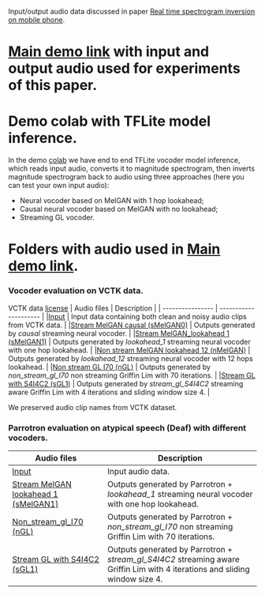 Input/output audio data discussed in paper [Real time spectrogram inversion on mobile phone](https://arxiv.org/abs/2203.00756).


# [Main demo link](https://google.github.io/tacotron/publications/specinvert/index.html) with input and output audio used for experiments of this paper.


# Demo colab with TFLite model inference.

In the demo [colab](https://github.com/google-research/google-research/blob/master/specinvert/vctk/demo/demo.ipynb) we have end to end TFLite vocoder model inference, which reads input audio, converts it to magnitude spectrogram, then inverts magnitude spectrogram back to audio using three approaches (here you can test your own input audio):
* Neural vocoder based on MelGAN with 1 hop lookahead;
* Causal neural vocoder based on MelGAN with no lookahead;
* Streaming GL vocoder.

# Folders with audio used in [Main demo link](https://google.github.io/tacotron/publications/specinvert/index.html).
### Vocoder evaluation on VCTK data.
VCTK data [license](https://datashare.ed.ac.uk/bitstream/handle/10283/3443/license_text?sequence=3&isAllowed=y)
|  Audio files      | Description  |
| ---------------- | --------------------- |
|[Input](vctk/input) | Input data containing both clean and noisy audio clips from VCTK data.     |
|[Stream MelGAN causal (sMelGAN0)](vctk/causal) | Outputs generated by *causal* streaming neural vocoder.  |
|[Stream MelGAN_lookahead 1 (sMelGAN1)](vctk/lookahead_1) | Outputs generated by *lookahead_1* streaming neural vocoder with one hop lookahead.  |
|[Non stream MelGAN lookahead 12 (nMelGAN)](vctk/lookahead_12) | Outputs generated by *lookahead_12* streaming neural vocoder with 12 hops lookahead.  |
|[Non stream GL I70 (nGL)](vctk/non_stream_gl_I70) | Outputs generated by *non_stream_gl_I70* non streaming Griffin Lim with 70 iterations.  |
|[Stream GL with S4I4C2 (sGL1)](vctk/stream_gl_S4I4C2) | Outputs generated by *stream_gl_S4I4C2* streaming aware Griffin Lim with 4 iterations and sliding window size 4. |

We preserved audio clip names from VCTK dataset.

### Parrotron evaluation on atypical speech (Deaf) with different vocoders.
|  Audio files      | Description  |
| ---------------- | --------------------- |
|[Input](atypical_speech/input) | Input audio data.     |
|[Stream MelGAN lookahead 1 (sMelGAN1)](atypical_speech/lookahead_1) | Outputs generated by Parrotron + *lookahead_1* streaming neural vocoder with one hop lookahead.  |
|[Non_stream_gl_I70 (nGL)](atypical_speech/non_stream_gl_I70) | Outputs generated by Parrotron + *non_stream_gl_I70* non streaming Griffin Lim with 70 iterations.  |
|[Stream GL with S4I4C2 (sGL1)](atypical_speech/stream_gl_S4I4C2) | Outputs generated by Parrotron + *stream_gl_S4I4C2* streaming aware Griffin Lim with 4 iterations and sliding window size 4. |
